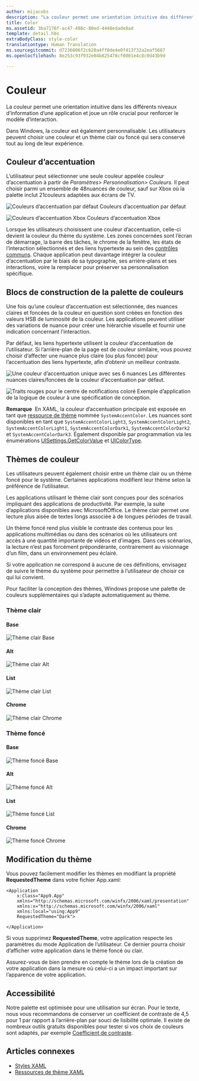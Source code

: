 ```yaml
---
author: mijacobs
description: "La couleur permet une orientation intuitive des différents niveaux d’information d’une application et joue un rôle crucial pour renforcer le modèle d’interaction."
title: Color
ms.assetid: 3ba7176f-ac47-498c-80ed-4448edade8ad
template: detail.hbs
extraBodyClass: style-color
translationtype: Human Translation
ms.sourcegitcommit: d7236006f2c620a4ff0de4e0f413f32a2eaf5687
ms.openlocfilehash: 8e253c93f932e04b825478cf0801e4c8c0d43b9d

---
```


# Couleur

La couleur permet une orientation intuitive dans les différents niveaux d’information d’une application et joue un rôle crucial pour renforcer le modèle d’interaction.

Dans Windows, la couleur est également personnalisable. Les utilisateurs peuvent choisir une couleur et un thème clair ou foncé qui sera conservé tout au long de leur expérience.

## Couleur d’accentuation

L’utilisateur peut sélectionner une seule couleur appelée couleur d’accentuation à partir de *Paramètres&gt; Personnalisation&gt; Couleurs*. Il peut choisir parmi un ensemble de 48nuances de couleur, sauf sur Xbox où la palette inclut 21couleurs adaptées aux écrans de TV.

<!-- Alternate version for the dev center. Need to add hex values. -->
![Couleurs d’accentuation par défaut](images/accentcolorswatch.png) Couleurs d’accentuation par défaut

![Couleurs d’accentuation Xbox](images/accentcolorswatch_xbox.png) Couleurs d’accentuation Xbox


Lorsque les utilisateurs choisissent une couleur d’accentuation, celle-ci devient la couleur du thème du système. Les zones concernées sont l’écran de démarrage, la barre des tâches, le chrome de la fenêtre, les états de l’interaction sélectionnés et des liens hypertexte au sein des [contrôles communs](https://dev.windows.com/design/controls-patterns). Chaque application peut davantage intégrer la couleur d’accentuation par le biais de sa typographie, ses arrière-plans et ses interactions, voire la remplacer pour préserver sa personnalisation spécifique.

## Blocs de construction de la palette de couleurs

Une fois qu’une couleur d’accentuation est sélectionnée, des nuances claires et foncées de la couleur en question sont créées en fonction des valeurs HSB de luminosité de la couleur. Les applications peuvent utiliser des variations de nuance pour créer une hiérarchie visuelle et fournir une indication concernant l’interaction.

Par défaut, les liens hypertexte utilisent la couleur d’accentuation de l’utilisateur. Si l’arrière-plan de la page est de couleur similaire, vous pouvez choisir d’affecter une nuance plus claire (ou plus foncée) pour l’accentuation des liens hypertexte, afin d’obtenir un meilleur contraste.

![Une couleur d’accentuation unique avec ses 6 nuances](images/shades.png) Les différentes nuances claires/foncées de la couleur d’accentuation par défaut.

![Traits rouges pour le centre de notifications coloré](images/action_center_redline_zoom.png) Exemple d’application de la logique de couleur à une spécification de conception.

**Remarque**&nbsp;&nbsp;En XAML, la couleur d’accentuation principale est exposée en tant que [ressource de thème](https://msdn.microsoft.com/library/windows/apps/Mt187274.aspx) nommée `SystemAccentColor`. Les nuances sont disponibles en tant que `SystemAccentColorLight3`, `SystemAccentColorLight2`, `SystemAccentColorLight1`, `SystemAccentColorDark1`, `SystemAccentColorDark2` et `SystemAccentColorDark3`. Également disponible par programmation via les énumérations [UISettings.GetColorValue](https://msdn.microsoft.com/library/windows/apps/windows.ui.viewmanagement.uisettings.getcolorvalue.aspx) et [UIColorType](https://msdn.microsoft.com/library/windows/apps/windows.ui.viewmanagement.uicolortype.aspx).

## Thèmes de couleur

Les utilisateurs peuvent également choisir entre un thème clair ou un thème foncé pour le système. Certaines applications modifient leur thème selon la préférence de l’utilisateur.

Les applications utilisant le thème clair sont conçues pour des scénarios impliquant des applications de productivité. Par exemple, la suite d’applications disponibles avec MicrosoftOffice. Le thème clair permet une lecture plus aisée de textes longs associée à de longues périodes de travail.

Un thème foncé rend plus visible le contraste des contenus pour les applications multimédias ou dans des scénarios où les utilisateurs ont accès à une quantité importante de vidéos et d’images. Dans ces scénarios, la lecture n’est pas forcément prépondérante, contrairement au visionnage d’un film, dans un environnement peu éclairé.

Si votre application ne correspond à aucune de ces définitions, envisagez de suivre le thème du système pour permettre à l’utilisateur de choisir ce qui lui convient.

Pour faciliter la conception des thèmes, Windows propose une palette de couleurs supplémentaires qui s’adapte automatiquement au thème.

<!-- OP version -->
### Thème clair
#### Base
![Thème clair Base](images/themes-light-base.png)
#### Alt
![Thème clair Alt](images/themes-light-alt.png)
#### List
![Thème clair List](images/themes-light-list.png)
#### Chrome
![Thème clair Chrome](images/themes-light-chrome.png)
### Thème foncé
#### Base
![Thème foncé Base](images/themes-dark-base.png)
#### Alt
![Thème foncé Alt](images/themes-dark-alt.png)
#### List
![Thème foncé List](images/themes-dark-list.png)
#### Chrome
![Thème foncé Chrome](images/themes-dark-chrome.png)


## Modification du thème

Vous pouvez facilement modifier les thèmes en modifiant la propriété **RequestedTheme** dans votre fichier App.xaml:

```XAML
<Application
    x:Class="App9.App"
    xmlns="http://schemas.microsoft.com/winfx/2006/xaml/presentation"
    xmlns:x="http://schemas.microsoft.com/winfx/2006/xaml"
    xmlns:local="using:App9"
    RequestedTheme="Dark">

</Application>
```

Si vous supprimez **RequestedTheme**, votre application respecte les paramètres du mode Application de l’utilisateur. Ce dernier pourra choisir d’afficher votre application dans le thème foncé ou clair. 

Assurez-vous de bien prendre en compte le thème lors de la création de votre application dans la mesure où celui-ci a un impact important sur l’apparence de votre application.

## Accessibilité

Notre palette est optimisée pour une utilisation sur écran. Pour le texte, nous vous recommandons de conserver un coefficient de contraste de 4,5 pour 1 par rapport à l’arrière-plan par souci de lisibilité optimale. Il existe de nombreux outils gratuits disponibles pour tester si vos choix de couleurs sont adaptés, par exemple [Coefficient de contraste](http://leaverou.github.io/contrast-ratio/).

## Articles connexes

* [Styles XAML](https://msdn.microsoft.com/windows/uwp/controls-and-patterns/xaml-theme-resources)
* [Ressources de thème XAML](https://msdn.microsoft.com/windows/uwp/controls-and-patterns/xaml-theme-resources)



<!--HONumber=Aug16_HO3-->


